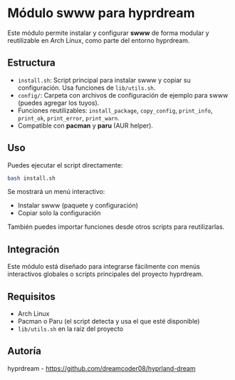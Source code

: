 # Módulo swww para hyprdream

Este módulo permite instalar y configurar **swww** de forma modular y reutilizable en Arch Linux, como parte del entorno hyprdream.

## Estructura
- `install.sh`: Script principal para instalar swww y copiar su configuración. Usa funciones de `lib/utils.sh`.
- `config/`: Carpeta con archivos de configuración de ejemplo para swww (puedes agregar los tuyos).
- Funciones reutilizables: `install_package`, `copy_config`, `print_info`, `print_ok`, `print_error`, `print_warn`.
- Compatible con **pacman** y **paru** (AUR helper).

## Uso
Puedes ejecutar el script directamente:

```bash
bash install.sh
```

Se mostrará un menú interactivo:
- Instalar swww (paquete y configuración)
- Copiar solo la configuración

También puedes importar funciones desde otros scripts para reutilizarlas.

## Integración
Este módulo está diseñado para integrarse fácilmente con menús interactivos globales o scripts principales del proyecto hyprdream.

## Requisitos
- Arch Linux
- Pacman o Paru (el script detecta y usa el que esté disponible)
- `lib/utils.sh` en la raíz del proyecto

## Autoría
hyprdream - https://github.com/dreamcoder08/hyprland-dream 